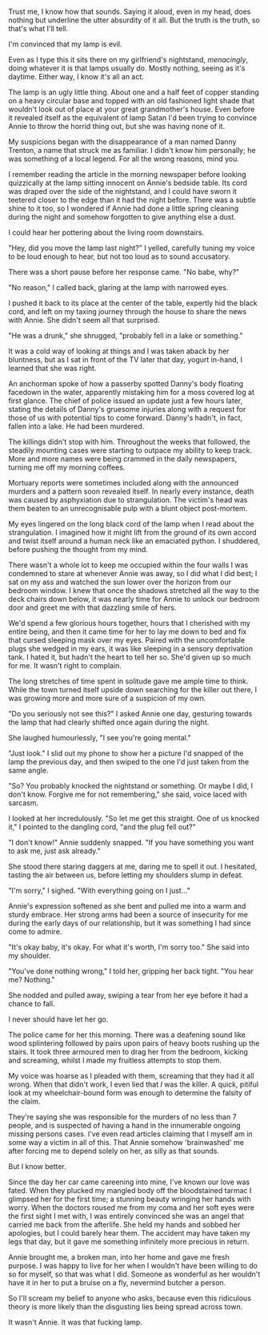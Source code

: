 Trust me, I know how that sounds. Saying it aloud, even in my head, does nothing but underline the utter absurdity of it all. But the truth is the truth, so that's what I'll tell.

I'm convinced that my lamp is evil. 

Even as I type this it sits there on my girlfriend's nightstand, *menacingly*, doing whatever it is that lamps usually do. Mostly nothing, seeing as it's daytime. Either way, I know it's all an act.

The lamp is an ugly little thing. About one and a half feet of copper standing on a heavy circular base and topped with an old fashioned light shade that wouldn't look out of place at your great grandmother's house. Even before it revealed itself as the equivalent of lamp Satan I'd been trying to convince Annie to throw the horrid thing out, but she was having none of it.

My suspicions began with the disappearance of a man named Danny Trenton, a name that struck me as familiar. I didn't know him personally; he was something of a local legend. For all the wrong reasons, mind you.

I remember reading the article in the morning newspaper before looking quizzically at the lamp sitting innocent on Annie's bedside table. Its cord was draped over the side of the nightstand, and I could have sworn it teetered closer to the edge than it had the night before. There was a subtle shine to it too, so I wondered if Annie had done a little spring cleaning during the night and somehow forgotten to give anything else a dust.

I could hear her pottering about the living room downstairs.

"Hey, did you move the lamp last night?" I yelled, carefully tuning my voice to be loud enough to hear, but not too loud as to sound accusatory.

There was a short pause before her response came. "No babe, why?" 

"No reason," I called back, glaring at the lamp with narrowed eyes.

I pushed it back to its place at the center of the table, expertly hid the black cord, and left on my taxing journey through the house to share the news with Annie. She didn't seem all that surprised.

"He was a drunk," she shrugged, "probably fell in a lake or something."

It was a cold way of looking at things and I was taken aback by her bluntness, but as I sat in front of the TV later that day, yogurt in-hand, I learned that she was right.

An anchorman spoke of how a passerby spotted Danny's body floating facedown in the water, apparently mistaking him for a moss covered log at first glance. The chief of police issued an update just a few hours later, stating the details of Danny's gruesome injuries along with a request for those of us with potential tips to come forward. Danny's hadn't, in fact, fallen into a lake. He had been murdered. 

The killings didn't stop with him. Throughout the weeks that followed, the steadily mounting cases were starting to outpace my ability to keep track. More and more names were being crammed in the daily newspapers, turning me off my morning coffees. 

Mortuary reports were sometimes included along with the announced murders and a pattern soon revealed itself. In nearly every instance, death was caused by asphyxiation due to strangulation. The victim's head was them beaten to an unrecognisable pulp with a blunt object post-mortem. 

My eyes lingered on the long black cord of the lamp when I read about the strangulation. I imagined how it might lift from the ground of its own accord and twist itself around a human neck like an emaciated python. I shuddered, before pushing the thought from my mind.

There wasn't a whole lot to keep me occupied within the four walls I was condemned to stare at whenever Annie was away, so I did what I did best; I sat on my ass and watched the sun lower over the horizon from our bedroom window. I knew that once the shadows stretched all the way to the deck chairs down below, it was nearly time for Annie to unlock our bedroom door and greet me with that dazzling smile of hers.

We'd spend a few glorious hours together, hours that I cherished with my entire being, and then it came time for her to lay me down to bed and fix that cursed sleeping mask over my eyes. Paired with the uncomfortable plugs she wedged in my ears, it was like sleeping in a sensory deprivation tank. I hated it, but hadn't the heart to tell her so. She'd given up so much for me. It wasn't right to complain.

The long stretches of time spent in solitude gave me ample time to think. While the town turned itself upside down searching for the killer out there, I was growing more and more sure of a suspicion of my own. 

"Do you seriously not see this?" I asked Annie one day, gesturing towards the lamp that had clearly shifted once again during the night. 

She laughed humourlessly, "I see you're going mental." 

"Just look." I slid out my phone to show her a picture I'd snapped of the lamp the previous day, and then swiped to the one I'd just taken from the same angle. 

"So? You probably knocked the nightstand or something. Or maybe I did, I don't know. Forgive me for not remembering," she said, voice laced with sarcasm.

I looked at her incredulously. "So let me get this straight. One of us knocked it," I pointed to the dangling cord, "and the plug fell out?"

"I don't know!" Annie suddenly snapped. "If you have something you want to ask me, just ask already."

She stood there staring daggers at me, daring me to spell it out. I hesitated, tasting the air between us, before letting my shoulders slump in defeat.

"I'm sorry," I sighed. "With everything going on I just..." 

Annie's expression softened as she bent and pulled me into a warm and sturdy embrace. Her strong arms had been a source of insecurity for me during the early days of our relationship, but it was something I had since come to admire.

"It's okay baby, it's okay. For what it's worth, I'm sorry too." She said into my shoulder.

"You've done nothing wrong," I told her, gripping her back tight. "You hear me? Nothing." 

She nodded and pulled away, swiping a tear from her eye before it had a chance to fall. 

I never should have let her go.

The police came for her this morning. There was a deafening sound like wood splintering followed by pairs upon pairs of heavy boots rushing up the stairs. It took three armoured men to drag her from the bedroom, kicking and screaming, whilst I made my fruitless attempts to stop them.

My voice was hoarse as I pleaded with them, screaming that they had it all wrong. When that didn't work, I even lied that *I* was the killer. A quick, pitiful look at my wheelchair-bound form was enough to determine the falsity of the claim.

They're saying she was responsible for the murders of no less than 7 people, and is suspected of having a hand in the innumerable ongoing missing persons cases. I've even read articles claiming that I myself am in some way a victim in all of this. That Annie somehow 'brainwashed' me after forcing me to depend solely on her, as silly as that sounds. 

But I know better. 

Since the day her car came careening into mine, I've known our love was fated. When they plucked my mangled body off the bloodstained tarmac I glimpsed her for the first time; a stunning beauty wringing her hands with worry. When the doctors roused me from my coma and her soft eyes were the first sight I met with, I was entirely convinced she was an angel that carried me back from the afterlife. She held my hands and sobbed her apologies, but I could barely hear them. The accident may have taken my legs that day, but it gave me something infinitely more precious in return.

Annie brought me, a broken man, into her home and gave me fresh purpose. I was happy to live for her when I wouldn't have been willing to do so for myself, so that was what I did. Someone as wonderful as her wouldn't have it in her to put a bruise on a fly, nevermind butcher a person.

So I'll scream my belief to anyone who asks, because even this ridiculous theory is more likely than the disgusting lies being spread across town.

It wasn't Annie. It was that fucking lamp.